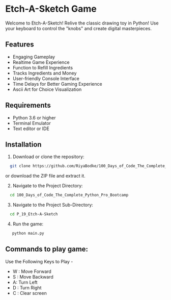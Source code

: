 # Etch-A-Sketch Game

Welcome to Etch-A-Sketch! Relive the classic drawing toy in Python! Use your keyboard to control the "knobs" and create digital masterpieces.

## Features

- Engaging Gameplay
- Realtime Game Experience
- Function to Refill Ingredients
- Tracks Ingredients and Money
- User-friendly Console Interface
- Time Delays for Better Gaming Experience
- Ascii Art for Choice Visualization

## Requirements

- Python 3.6 or higher
- Terminal Emulator
- Text editor or IDE 
  
## Installation

1. Download or clone the repository:

```sh
  git clone https://github.com/RiyaBodke/100_Days_of_Code_The_Complete_Python_Pro_Bootcamp
```
or download the ZIP file and extract it.

2. Navigate to the Project Directory:

```sh
  cd 100_Days_of_Code_The_Complete_Python_Pro_Bootcamp
```

3. Navigate to the Project Sub-Directory:

```sh
  cd P_19_Etch-A-Sketch
```

4. Run the game:

```sh
   python main.py
```

## Commands to play game: 

Use the Following Keys to Play - 

- W : Move Forward
- S : Move Backward
- A: Turn Left
- D : Turn Right
- C : Clear screen


